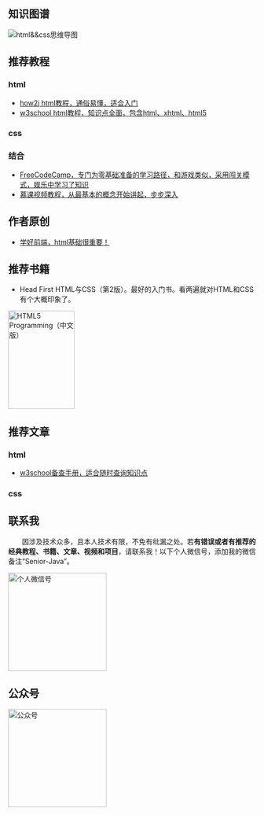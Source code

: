 ## 知识图谱
![html&&css思维导图](http://coderzcr.gitee.io/sensor-java-picture/pictures/html&&css知识图谱.png)
## 推荐教程

### html
- [how2j html教程，通俗易懂，适合入门](http://how2j.cn/k/html/html-tutorial/175.html)
- [w3school html教程，知识点全面，包含html、xhtml、html5](http://www.w3school.com.cn/html/index.asp)

### css

### 结合

- [FreeCodeCamp，专门为零基础准备的学习路径，和游戏类似，采用闯关模式，娱乐中学习了知识](http://freecodecamp.cn/)
- [慕课视频教程，从最基本的概念开始讲起，步步深入](http://www.imooc.com/learn/9)

## 作者原创

- [学好前端，html基础很重要！](html/html基础.md)

## 推荐书籍

- Head First HTML与CSS（第2版）。最好的入门书。看两遍就对HTML和CSS有个大概印象了。

<img src="http://coderzcr.gitee.io/sensor-java-picture/pictures/s28988547.jpg" alt="HTML5 Programming（中文版）"  width="135" height="200">

## 推荐文章

### html

- [w3school备查手册，适合随时查询知识点](http://www.w3school.com.cn/tags/html_ref_byfunc.asp)

### css


## 联系我
　　因涉及技术众多，且本人技术有限，不免有纰漏之处。若**有错误或者有推荐的经典教程、书籍、文章、视频和项目**，请联系我！以下个人微信号，添加我的微信备注“Senior-Java”。

<img src="http://coderzcr.gitee.io/sensor-java-picture/pictures/mmqrcode1564277983207.png" width="200" alt="个人微信号" />


## 公众号

<img src="http://coderzcr.gitee.io/sensor-java-picture/pictures/稿定设计导出-20190728-180717.png" height="200" alt="公众号" />



